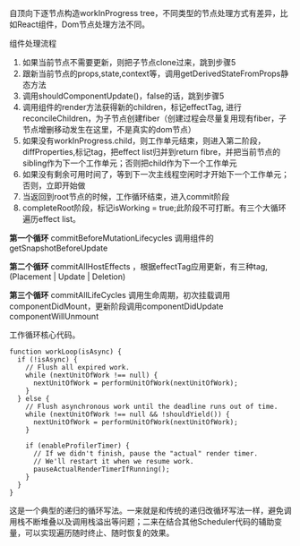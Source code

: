自顶向下逐节点构造workInProgress tree，不同类型的节点处理方式有差异，比如React组件，Dom节点处理方法不同。

组件处理流程

1. 如果当前节点不需要更新，则把子节点clone过来，跳到步骤5
2. 跟新当前节点的props,state,context等，调用getDerivedStateFromProps静态方法
3. 调用shouldComponentUpdate()，false的话，跳到步骤5
4. 调用组件的render方法获得新的children，标记effectTag, 进行reconcileChildren，为子节点创建fiber（创建过程会尽量复用现有fiber，子节点增删移动发生在这里，不是真实的dom节点）
5. 如果没有workInProgress.child，则工作单元结束，则进入第二阶段，diffProperties,标记tag，把effect list归并到return fibre，并把当前节点的sibling作为下一个工作单元；否则把child作为下一个工作单元
6. 如果没有剩余可用时间了，等到下一次主线程空闲时才开始下一个工作单元；否则，立即开始做
7. 当返回到root节点的时候，工作循环结束，进入commit阶段
8. completeRoot阶段，标记isWorking = true;此阶段不可打断。有三个大循环遍历effect list。

**第一个循环** commitBeforeMutationLifecycles 调用组件的getSnapshotBeforeUpdate

**第二个循环** commitAllHostEffects ，根据effectTag应用更新，有三种tag,(Placement | Update | Deletion)

**第三个循环** commitAllLifeCycles 调用生命周期，初次挂载调用componentDidMount，更新阶段调用componentDidUpdate componentWillUnmount

工作循环核心代码。

```
function workLoop(isAsync) {
  if (!isAsync) {
    // Flush all expired work.
    while (nextUnitOfWork !== null) {
      nextUnitOfWork = performUnitOfWork(nextUnitOfWork);
    }
  } else {
    // Flush asynchronous work until the deadline runs out of time.
    while (nextUnitOfWork !== null && !shouldYield()) {
      nextUnitOfWork = performUnitOfWork(nextUnitOfWork);
    }

    if (enableProfilerTimer) {
      // If we didn't finish, pause the "actual" render timer.
      // We'll restart it when we resume work.
      pauseActualRenderTimerIfRunning();
    }
  }
}
```

这是一个典型的递归的循环写法。一来就是和传统的递归改循环写法一样，避免调用栈不断堆叠以及调用栈溢出等问题；二来在结合其他Scheduler代码的辅助变量，可以实现遍历随时终止、随时恢复的效果。